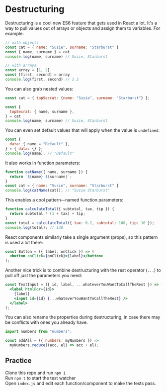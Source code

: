 # Destructuring

Destructuring is a cool new ES6 feature that gets used in React a lot. It's a way to pull values out of arrays or objects and assign them to variables. For example:

```js
// with objects
const cat = { name: "Susie", surname: "Starburst" }
const { name, surname } = cat
console.log(name, surname) // Susie, Starburst

// with arrays
const array = [1, 2]
const [first, second] = array
console.log(first, second) // 1 2
```

You can also grab nested values:

```js
const cat = { topSecrat: {name: "Susie", surname: "Starburst"} };

const {
  topSecrat: { name, surname },
} = cat
console.log(name, surname) // Susie, Starburst
```

You can even set default values that will apply when the value is `undefined`:

```js
const {
  data: { name = "Default" },
} = { data: {} };
console.log(name); // "Default"
```

It also works in function parameters:

```js
function catName({ name, surname }) {
  return `${name} ${surname}`;
}
const cat = { name: "Susie", surname: "Starburst" }
console.log(catName(cat)); // "Susie Starburst"
```

This enables a cool pattern—named function parameters:

```js
function calculateTotal({ subtotal, tax, tip }) {
  return subtotal * (1 + tax) + tip;
}
const total = calculateTotal({ tax: 0.2, subtotal: 100, tip: 10 });
console.log(total); // 130
```

React components similarly take a single argument (props), so this pattern is used a lot there:

```jsx
const Button = ({ label, onClick }) => (
  <button onClick={onClick}>{label}</button>
);
```

Another nice trick is to combine destructuring with the rest operator (`...`) to pull off just the parameters you need:

```jsx
const TextInput = ({ id, label, ...whateverYouWantToCallTheRest }) => (
  <label htmlFor={id}>
    {label}
    <input id={id} {...whateverYouWantToCallTheRest} />
  </label>
);
```

You can also rename the properties during destructuring, in case there may be conflicts with ones you already have.

```js
import numbers from "numbers";

const addAll = ({ numbers: myNumbers }) =>
  myNumbers.reduce((acc, el) => acc + el);
```

## Practice

Clone this repo and run `npm i`  
Run `npm t` to start the test watcher  
Open `index.js` and edit each function/component to make the tests pass.
